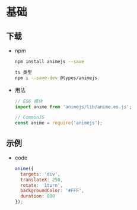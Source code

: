 # 基础

## 下载

+ npm

  ```bash
  npm install animejs --save

  ts 类型
  npm i --save-dev @types/animejs
  ```

+ 用法

  ```js
  // ES6 模块
  import anime from 'animejs/lib/anime.es.js';

  // CommonJS
  const anime = require('animejs');
  ```

## 示例

+ code

  ```js
  anime({
    targets: 'div',
    translateX: 250,
    rotate: '1turn',
    backgroundColor: '#FFF',
    duration: 800
  });
  ```
